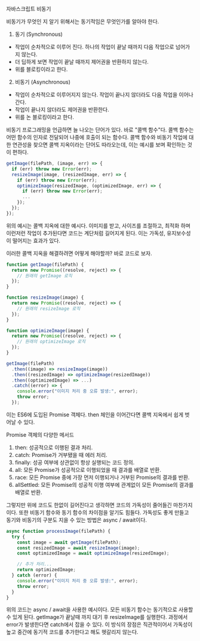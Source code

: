 자바스크립트 비동기

비동기가 무엇인 지 알기 위해서는 동기적임은 무엇인가를 알아야 한다.

1. 동기 (Synchronous)

- 작업이 순차적으로 이루어 진다. 하나의 작업이 끝날 때까지 다음 작업으로 넘어가지 않는다.
- 더 딥하게 보면 작업이 끝날 때까지 제어권을 반환하지 않는다.
- 위를 블로킹이라고 한다.

2. 비동기 (Asynchronous)

- 작업이 순차적으로 이루어지지 않는다. 작업이 끝나지 않더라도 다음 작업을 이어나간다.
- 작업이 끝나지 않더라도 제어권을 반환한다.
- 위를 논 블로킹이라고 한다.

비동기 프로그래밍을 언급하면 늘 나오는 단어가 있다. 바로 "콜백 함수"다.
콜백 함수는 어떤 함수의 인자로 전달되어 나중에 호출이 되는 함수다.
콜백 함수와 비동기 작업에 대한 연관성을 찾으면 콜백 지옥이라는 단어도 따라오는데,
이는 예시를 보며 확인하는 것이 편하다.

```js
getImage(filePath, (image, err) => {
  if (err) throw new Error(err);
  resizeImage(image, (resizedImage, err) => {
    if (err) throw new Error(err);
    optimizeImage(resizedImage, (optimizedImage, err) => {
      if (err) throw new Error(err);
      ...
    });
  });
});
```

위의 예시는 콜백 지옥에 대한 예시다. 이미지를 받고, 사이즈를 조절하고, 최적화 하며 이런저런 작업이 추가된다면
코드는 계단처럼 길어지게 된다. 이는 가독성, 유지보수성이 떨어지는 효과가 있다.

이러한 콜백 지옥을 해결하려면 어떻게 해야할까? 바로 코드로 보자.

```js
function getImage(filePath) {
  return new Promise((resolve, reject) => {
    // 원래의 getImage 로직
  });
}

function resizeImage(image) {
  return new Promise((resolve, reject) => {
    // 원래의 resizeImage 로직
  });
}

function optimizeImage(image) {
  return new Promise((resolve, reject) => {
    // 원래의 optimizeImage 로직
  });
}

getImage(filePath)
  .then((image) => resizeImage(image))
  .then((resizedImage) => optimizeImage(resizedImage))
  .then((optimizedImage) => ...)
  .catch((error) => {
    console.error("이미지 처리 중 오류 발생:", error);
    throw error;
  });
```

이는 ES6에 도입된 Promise 객체다. then 체인을 이어간다면 콜백 지옥에서 쉽게 벗어날 수 있다.

Promise 객체의 다양한 메서드

1. then: 성공적으로 이행된 결과 처리.
2. catch: Promise가 거부됐을 때 에러 처리.
3. finally: 성공 여부에 상관없이 항상 실행되는 코드 정의.
4. all: 모든 Promise가 성공적으로 이행되었을 때 결과를 배열로 반환.
5. race: 모든 Promise 중에 가장 먼저 이행되거나 거부된 Promise의 결과를 반환.
6. allSettled: 모든 Promise의 성공적 이행 여부에 관계없이 모든 Promise의 결과를 배열로 반환.

그렇지만 위에 코드도 한없이 길어진다고 생각하면 코드의 가독성이 줄어들긴 마찬가지이다.
또한 비동기 함수와 동기 함수의 차이점을 알기도 힘들다.
가독성도 좋게 만들고 동기와 비동기의 구분도 지을 수 있는 방법은 async / await이다.

```js
async function processImage(filePath) {
  try {
    const image = await getImage(filePath);
    const resizedImage = await resizeImage(image);
    const optimizedImage = await optimizeImage(resizedImage);

    // 추가 처리...
    return optimizedImage;
  } catch (error) {
    console.error("이미지 처리 중 오류 발생:", error);
    throw error;
  }
}
```

위의 코드는 async / await을 사용한 예시이다. 모든 비동기 함수는 동기적으로 사용할 수 있게 된다.
getImage가 끝날때 까지 대기 후 resizeImage를 실행한다. 과정에서 error가 발생한다면 catch에서 잡을 수 있다.
이 방식의 장점은 직관적이어서 가독성이 높고 중간에 동기적 코드를 추가한다고 해도 헷갈리지 않는다.
